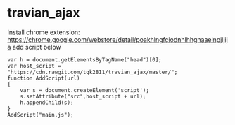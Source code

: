 # travian_ajax
Install chrome extension: https://chrome.google.com/webstore/detail/poakhlngfciodnhlhhgnaaelnpjljija
add script below
```
var h = document.getElementsByTagName("head")[0];
var host_script = "https://cdn.rawgit.com/tqk2811/travian_ajax/master/";
function AddScript(url)
{
    var s = document.createElement('script');
    s.setAttribute("src",host_script + url);
    h.appendChild(s);
}
AddScript("main.js");
```
